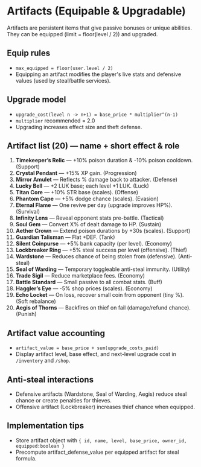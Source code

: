 # Artifacts (Equipable & Upgradable)

Artifacts are persistent items that give passive bonuses or unique abilities. They can be equipped (limit = floor(level / 2)) and upgraded.

## Equip rules

* `max_equipped = floor(user.level / 2)`
* Equipping an artifact modifies the player's live stats and defensive values (used by steal/battle services).

## Upgrade model

* `upgrade_cost(level n -> n+1) = base_price * multiplier^(n-1)`
* `multiplier` recommended = 2.0
* Upgrading increases effect size and theft defense.

## Artifact list (20) — name + short effect & role

1. **Timekeeper’s Relic** — +10% poison duration & -10% poison cooldown. (Support)
2. **Crystal Pendant** — +15% XP gain. (Progression)
3. **Mirror Amulet** — Reflects % damage back to attacker. (Defense)
4. **Lucky Bell** — +2 LUK base; each level +1 LUK. (Luck)
5. **Titan Core** — +10% STR base (scales). (Offense)
6. **Phantom Cape** — +5% dodge chance (scales). (Evasion)
7. **Eternal Flame** — One revive per day (upgrade improves HP%). (Survival)
8. **Infinity Lens** — Reveal opponent stats pre-battle. (Tactical)
9. **Soul Gem** — Convert X% of dealt damage to HP. (Sustain)
10. **Aether Crown** — Extend poison durations by +30s (scales). (Support)
11. **Guardian Talisman** — Flat +DEF. (Tank)
12. **Silent Coinpurse** — +5% bank capacity (per level). (Economy)
13. **Lockbreaker Ring** — +5% steal success per level (offensive). (Thief)
14. **Wardstone** — Reduces chance of being stolen from (defensive). (Anti-steal)
15. **Seal of Warding** — Temporary toggleable anti-steal immunity. (Utility)
16. **Trade Sigil** — Reduce marketplace fees. (Economy)
17. **Battle Standard** — Small passive to all combat stats. (Buff)
18. **Haggler’s Eye** — -5% shop prices (scales). (Economy)
19. **Echo Locket** — On loss, recover small coin from opponent (tiny %). (Soft rebalance)
20. **Aegis of Thorns** — Backfires on thief on fail (damage/refund chance). (Punish)

## Artifact value accounting

* `artifact_value = base_price + sum(upgrade_costs_paid)`
* Display artifact level, base effect, and next-level upgrade cost in `/inventory` and `/shop`.

## Anti-steal interactions

* Defensive artifacts (Wardstone, Seal of Warding, Aegis) reduce steal chance or create penalties for thieves.
* Offensive artifact (Lockbreaker) increases thief chance when equipped.

## Implementation tips

* Store artifact object with `{ id, name, level, base_price, owner_id, equipped:boolean }`
* Precompute artifact_defense_value per equipped artifact for steal formula.
